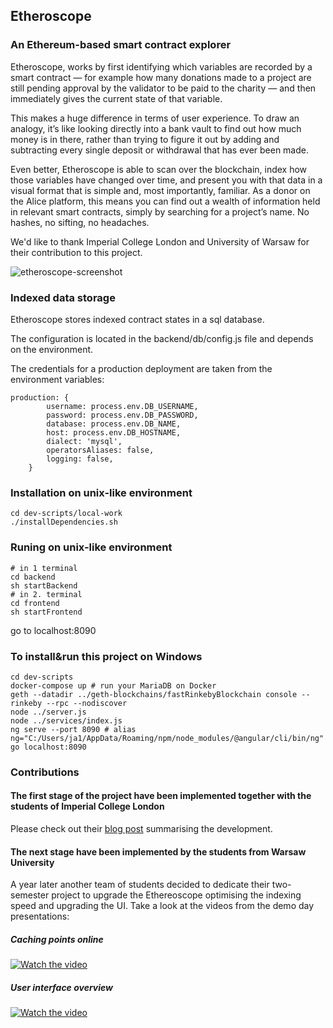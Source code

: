 ## Etheroscope
### An Ethereum-based smart contract explorer
Etheroscope, works by first identifying which variables are recorded by a smart contract — for example how many donations made to a project are still pending approval by the validator to be paid to the charity — and then immediately gives the current state of that variable.

This makes a huge difference in terms of user experience. To draw an analogy, it’s like looking directly into a bank vault to find out how much money is in there, rather than trying to figure it out by adding and subtracting every single deposit or withdrawal that has ever been made.

Even better, Etheroscope is able to scan over the blockchain, index how those variables have changed over time, and present you with that data in a visual format that is simple and, most importantly, familiar. As a donor on the Alice platform, this means you can find out a wealth of information held in relevant smart contracts, simply by searching for a project’s name. No hashes, no sifting, no headaches.

We'd like to thank Imperial College London and University of Warsaw for their contribution to this project.

![etheroscope-screenshot](https://miro.medium.com/max/1222/1*fVzsWs1Nxa0CTx6cD7cepA.png)

### Indexed data storage

Etheroscope stores indexed contract states in a sql database.

The configuration is located in the backend/db/config.js file and depends on the environment.

The credentials for a production deployment are taken from the environment variables:

```shell
production: {
        username: process.env.DB_USERNAME,
        password: process.env.DB_PASSWORD,
        database: process.env.DB_NAME,
        host: process.env.DB_HOSTNAME,
        dialect: 'mysql',
        operatorsAliases: false,
        logging: false,
    }
```

### Installation on unix-like environment
```shell
cd dev-scripts/local-work
./installDependencies.sh
```

### Runing on unix-like environment
```shell
# in 1 terminal
cd backend
sh startBackend
# in 2. terminal
cd frontend
sh startFrontend
```
go to localhost:8090


### To install&run this project on Windows
```shell
cd dev-scripts
docker-compose up # run your MariaDB on Docker
geth --datadir ../geth-blockchains/fastRinkebyBlockchain console --rinkeby --rpc --nodiscover
node ../server.js
node ../services/index.js
ng serve --port 8090 # alias ng="C:/Users/ja1/AppData/Roaming/npm/node_modules/@angular/cli/bin/ng"
go localhost:8090
```
### Contributions

#### The first stage of the project have been implemented together with the students of Imperial College London

Please check out their [blog post](https://docs.microsoft.com/en-gb/archive/blogs/uk_faculty_connection/etheroscope-a-smart-contract-visualiser) summarising the development.

#### The next stage have been implemented by the students from Warsaw University

A year later another team of students decided to dedicate their two-semester project to upgrade the Ethereoscope optimising the indexing speed and upgrading the UI. Take a look at the videos from the demo day presentations:

##### Caching points online
[![Watch the video](https://img.youtube.com/vi/eLNDXLViJZ8/hqdefault.jpg)](https://www.youtube.com/watch?v=eLNDXLViJZ8)
##### User interface overview
[![Watch the video](https://img.youtube.com/vi/dBDGcbk6F4Q/hqdefault.jpg)](https://www.youtube.com/watch?v=dBDGcbk6F4Q)

